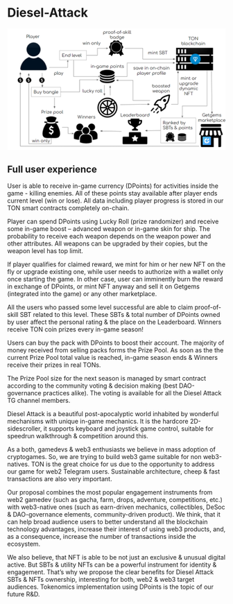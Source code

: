 # Diesel-Attack

![](https://github.com/isenilova/Documentation/blob/main/92.png)

## Full user experience 
User is able to receive in-game currency (DPoints) for activities inside the game - killing enemies. All of these points stay available after player ends current level (win or lose). All data including player progress is stored in our TON smart contracts completely on-chain.

Player can spend DPoints using Lucky Roll (prize randomizer) and receive some in-game boost – advanced weapon or in-game skin for ship. The probability to receive each weapon depends on the weapon power and other attributes. All weapons can be upgraded by their copies, but the weapon level has top limit.

If player qualifies for claimed reward, we mint for him or her new NFT on the fly or upgrade existing one, while user needs to authorize with a wallet only once starting the game. In other case, user can imminently burn the reward in exchange of DPoints, or mint NFT anyway and sell it on Getgems (integrated into the game) or any other marketplace.

All the users who passed some level successful are able to claim proof-of-skill SBT related to this level. These SBTs & total number of DPoints owned by user affect the personal rating & the place on the Leaderboard. Winners receive TON coin prizes every in-game season!

Users can buy the pack with DPoints to boost their account. The majority of money received from selling packs forms the Prize Pool. As soon as the the current Prize Pool total value is reached, in-game season ends & Winners receive their prizes in real TONs.

The Prize Pool size for the next season is managed by smart contract according to the community voting & decision making (best DAO-governance practices alike). The voting is available for all the Diesel Attack TG channel members.

Diesel Attack is a beautiful post-apocalyptic world inhabited by wonderful mechanisms with unique in-game mechanics. It is the hardcore 2D-sidescroller, it supports keyboard and joystick game control, suitable for speedrun walkthrough & competition around this.

As a both, gamedevs & web3 enthusiasts we believe in mass adoption of cryptogames. So, we are trying to build web3 game suitable for non web3-natives. TON is the great choice for us due to the opportunity to address our game for web2 Telegram users. Sustainable architecture, cheep & fast transactions are also very important.

Our proposal combines the most popular engagement instruments from web2 gamedev (such as gacha, farm, drops, adventure, competitions, etc.) with web3-native ones (such as earn-driven mechanics, collectibles, DeSoc & DAO-governance elements, community-driven product). We think, that it can help broad audience users to better understand all the blockchain technology advantages, increase their interest of using web3 products, and, as a consequence, increase the number of transactions inside the ecosystem.

We also believe, that NFT is able to be not just an exclusive & unusual digital active. But SBTs & utility NFTs can be a powerful instrument for identity & engagement. That’s why we propose the clear benefits for Diesel Attack SBTs & NFTs ownership, interesting for both, web2 & web3 target audiences. Tokenomics implementation using DPoints is the topic of our future R&D.
